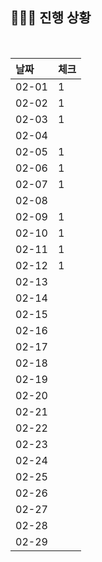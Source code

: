 ## 🧑🏻‍💻 진행 상황

<br>

| 날짜  | 체크 |
|:------|:----|
| 02-01 | 1 |
| 02-02 | 1 |
| 02-03 | 1 |
| 02-04 |  |
| 02-05 | 1 |
| 02-06 | 1 |
| 02-07 | 1 |
| 02-08 |  |
| 02-09 | 1 |
| 02-10 | 1 |
| 02-11 | 1 |
| 02-12 | 1 |
| 02-13 |  |
| 02-14 |  |
| 02-15 |  |
| 02-16 |  |
| 02-17 |  |
| 02-18 |  |
| 02-19 |  |
| 02-20 |  |
| 02-21 |  |
| 02-22 |  |
| 02-23 |  |
| 02-24 |  |
| 02-25 |  |
| 02-26 |  |
| 02-27 |  |
| 02-28 |  |
| 02-29 |  |
